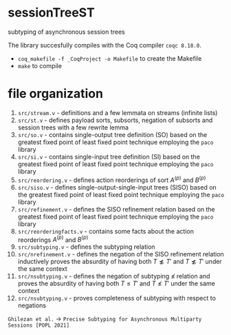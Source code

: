 # sessionTreeST
subtyping of asynchronous session trees

The library succesfully compiles with the Coq compiler `coqc 8.18.0`.

- `coq_makefile -f _CoqProject -o Makefile` to create the Makefile
- `make` to compile

# file organization
1. `src/stream.v` - definitions and a few lemmata on streams (infinite lists)
2. `src/st.v` - defines payload sorts, subsorts, negation of subsorts and session trees with a few rewrite lemma
3. `src/so.v` - contains single-output tree definition (SO) based on the greatest fixed point of least fixed point technique employing the `paco` library 
4. `src/si.v` - contains single-input tree definition (SI) based on the greatest fixed point of least fixed point technique employing the `paco` library 
5. `src/reordering.v` - defines action reorderings of sort  $A^{(p)}$ and  $B^{(p)}$
6. `src/siso.v` -  defines single-output-single-input trees (SISO) based on the greatest fixed point of least fixed point technique employing the `paco` library 
7. `src/refinement.v` - defines the SISO refinement relation based on the greatest fixed point of least fixed point technique employing the `paco` library 
8. `src/reorderingfacts.v` - contains some facts about the action reorderings $A^{(p)}$ and  $B^{(p)}$
9. `src/subtyping.v` - defines the subtyping relation 
10. `src/nrefinement.v` - defines the negation of the SISO refinement relation inductively proves the absurdity of having both $T \not\lesssim T'$ and $T \not\lesssim T'$ under the same context 
11. `src/nsubtyping.v` -  defines the negation of subtyping $\not\leqslant$ relation and proves the absurdity of having both $T \leqslant T'$ and $T \not\leqslant T'$ under the same context
13. `src/nsubtyping.v` - proves completeness of subtyping with respect to negations

`Ghilezan et al.` $\to$ `Precise Subtyping for Asynchronous Multiparty Sessions [POPL 2021]`
